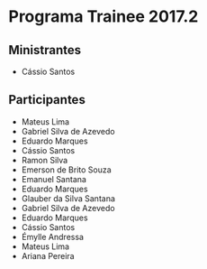 # Programa Trainee 2017.2

## Ministrantes
- Cássio Santos

## Participantes
- Mateus Lima
- Gabriel Silva de Azevedo
- Eduardo Marques
- Cássio Santos
- Ramon Silva
- Emerson de Brito Souza
- Emanuel Santana
- Eduardo Marques
- Glauber da Silva Santana
- Gabriel Silva de Azevedo
- Eduardo Marques
- Cássio Santos
- Émylle Andressa
- Mateus Lima
- Ariana Pereira

